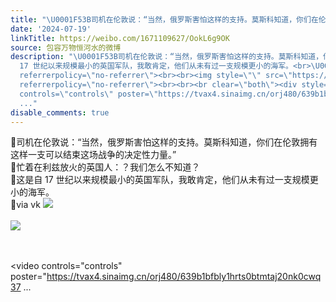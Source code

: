 ```yaml
---
title: "\U0001F53B司机在伦敦说：“当然，俄罗斯害怕这样的支持。莫斯科知道，你们在伦敦拥有这样一支可以结束这场战争的决定性力量。”\U0001F53B忙着在利兹放火的英国人：？我们怎..."
date: '2024-07-19'
linkTitle: https://weibo.com/1671109627/OokL6g9OK
source: 包容万物恒河水的微博
description: "\U0001F53B司机在伦敦说：“当然，俄罗斯害怕这样的支持。莫斯科知道，你们在伦敦拥有这样一支可以结束这场战争的决定性力量。”<br>\U0001F53B忙着在利兹放火的英国人：？我们怎么不知道？<br>\U0001F53B这是自
  17 世纪以来规模最小的英国军队，我敢肯定，他们从未有过一支规模更小的海军。<br>\U0001F53Bvia vk <img style=\"\" src=\"https://tvax2.sinaimg.cn/large/639b1bfbly1hrts0becvyj20nk0cwq37.jpg\"
  referrerpolicy=\"no-referrer\"><br><br><img style=\"\" src=\"https://tvax1.sinaimg.cn/large/639b1bfbly1hrtrznnn8uj20ho0lhq95.jpg\"
  referrerpolicy=\"no-referrer\"><br><br><br clear=\"both\"><div style=\"clear: both\"></div><video
  controls=\"controls\" poster=\"https://tvax4.sinaimg.cn/orj480/639b1bfbly1hrts0btmtaj20nk0cwq37
  ..."
disable_comments: true
---
```

🔻司机在伦敦说：“当然，俄罗斯害怕这样的支持。莫斯科知道，你们在伦敦拥有这样一支可以结束这场战争的决定性力量。”<br>🔻忙着在利兹放火的英国人：？我们怎么不知道？<br>🔻这是自 17 世纪以来规模最小的英国军队，我敢肯定，他们从未有过一支规模更小的海军。<br>🔻via vk <img style="" src="https://tvax2.sinaimg.cn/large/639b1bfbly1hrts0becvyj20nk0cwq37.jpg" referrerpolicy="no-referrer"><br><br><img style="" src="https://tvax1.sinaimg.cn/large/639b1bfbly1hrtrznnn8uj20ho0lhq95.jpg" referrerpolicy="no-referrer"><br><br><br clear="both"><div style="clear: both"></div><video controls="controls" poster="https://tvax4.sinaimg.cn/orj480/639b1bfbly1hrts0btmtaj20nk0cwq37 ...